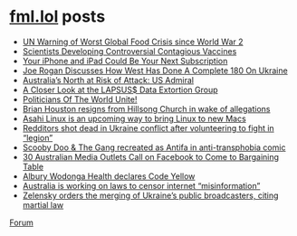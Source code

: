 # [fml.lol](https://fml.lol) posts
<!-- BLOG-POST-LIST:START -->
- [UN Warning of Worst Global Food Crisis since World War 2](https://fml.lol/un-warning-of-global-food-crisis/)
- [Scientists Developing Controversial Contagious Vaccines](https://fml.lol/scientists-developing-controversial-contagious-vaccines/)
- [Your iPhone and iPad Could Be Your Next Subscription](https://fml.lol/your-iphone-and-ipad-could-be-your-next-subscription/)
- [Joe Rogan Discusses How West Has Done A Complete 180 On Ukraine](https://fml.lol/joe-rogan-exposes-how-west-has-done-a-complete-180-on-corrupt-ukraine/)
- [Australia’s North at Risk of Attack: US Admiral](https://fml.lol/australias-north-at-risk-of-attack-us-admiral/)
- [A Closer Look at the LAPSUS$ Data Extortion Group](https://fml.lol/a-closer-look-at-the-lapsus-data-extortion-group/)
- [Politicians Of The World Unite!](https://fml.lol/politicians-of-the-world-unite/)
- [Brian Houston resigns from Hillsong Church in wake of allegations](https://fml.lol/brian-houston-resigns-from-hillsong-church-in-wake-of-allegations/)
- [Asahi Linux is an upcoming way to bring Linux to new Macs](https://fml.lol/asahi-linux-is-an-upcoming-way-to-bring-linux-to-new-macs/)
- [Redditors shot dead in Ukraine conflict after volunteering to fight in “legion”](https://fml.lol/redditors-shot-dead-in-ukraine-conflict-after-volunteering-to-fight-in-legion/)
- [Scooby Doo &amp; The Gang recreated as Antifa in anti-transphobia comic](https://fml.lol/scooby-doo/)
- [30 Australian Media Outlets Call on Facebook to Come to Bargaining Table](https://fml.lol/30-australian-media-outlets-call-on-facebook-to-come-to-bargaining-table/)
- [Albury Wodonga Health declares Code Yellow](https://fml.lol/albury-wodonga-health-declares-code-yellow/)
- [Australia is working on laws to censor internet “misinformation”](https://fml.lol/australia-is-working-on-laws-to-censor-internet-misinformation/)
- [Zelensky orders the merging of Ukraine’s public broadcasters, citing martial law](https://fml.lol/zelensky-orders-the-merging-of-ukraines-public-broadcasters-citing-martial-law/)
<!-- BLOG-POST-LIST:END -->

[Forum](https://forum.fml.lol)
